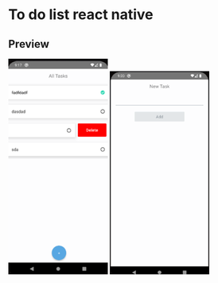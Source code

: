 # To do list react native

## Preview

<img src="https://github.com/kudiluv/to-do-list-react-native/blob/main/images/preview-1.png" alt="preview-1" width="200"/>
<img src="https://github.com/kudiluv/to-do-list-react-native/blob/main/images/preview-2.png" alt="preview-2" width="200"/>